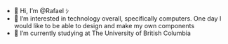 - 👋 Hi, I’m @Rafael ｼ
- 👀 I’m interested in technology overall, specifically computers. One day I would like to be able to design and make my own components
- 🌱 I’m currently studying at The University of British Columbia

<!---
Rafael2505/Rafael2505 is a ✨ special ✨ repository because its `README.md` (this file) appears on your GitHub profile.
You can click the Preview link to take a look at your changes.
--->
